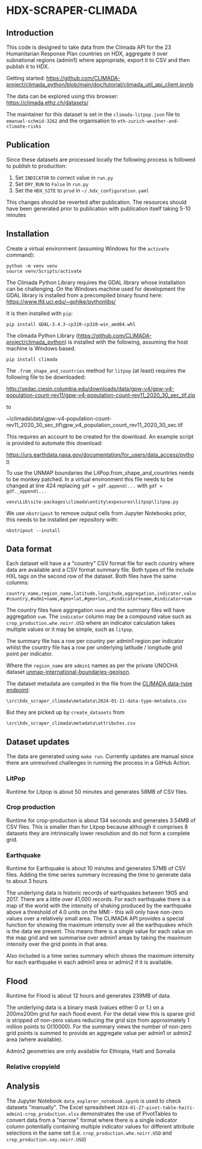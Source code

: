 # HDX-SCRAPER-CLIMADA

## Introduction

This code is designed to take data from the Climada API for the 23 Humanitarian Response Plan countries on HDX, aggregate it over subnational regions (admin1) where appropriate, export it to CSV and then publish it to HDX.

Getting started:
https://github.com/CLIMADA-project/climada_python/blob/main/doc/tutorial/climada_util_api_client.ipynb

The data can be explored using this browser:
https://climada.ethz.ch/datasets/

The maintainer for this dataset is set in the `climada-litpop.json` file to `emanuel-schmid-3262` and the organisation to `eth-zurich-weather-and-climate-risks`

## Publication

Since these datasets are processed locally the following process is followed to publish to production:
1. Set `INDICATOR` to correct value in `run.py`
2. Set `DRY_RUN` to `False` in `run.py`
3. Set the `HDX_SITE` to `prod` in `~/.hdx_configuration.yaml`

This changes should be reverted after publication. The resources should have been generated prior to publication with publication itself taking 5-10 minutes

## Installation 
Create a virtual environment (assuming Windows for the `activate` command):

```shell
python -m venv venv
source venv/Scripts/activate
```

The Climada Python Library requires the GDAL library whose installation can be challenging. On the
Windows machine used for development the GDAL library is installed from a precompiled binary found
here: https://www.lfd.uci.edu/~gohlke/pythonlibs/

It is then installed with `pip`:

```shell
pip install GDAL-3.4.3-cp310-cp310-win_amd64.whl
```

The climada Python Library (https://github.com/CLIMADA-project/climada_python) is installed with the
following, assuming the host machine is Windows based. 

```shell
pip install climada
```

The `.from_shape_and_countries` method for `litpop` (at least) requires the following file to be downloaded:

http://sedac.ciesin.columbia.edu/downloads/data/gpw-v4/gpw-v4-population-count-rev11/gpw-v4-population-count-rev11_2020_30_sec_tif.zip

to

~\climada\data\gpw-v4-population-count-rev11_2020_30_sec_tif\gpw_v4_population_count_rev11_2020_30_sec.tif

This requires an account to be created for the download. An example script is provided to automate this download:

https://urs.earthdata.nasa.gov/documentation/for_users/data_access/python


To use the UNMAP boundaries the LitPop.from_shape_and_countries needs to be monkey patched. In a virtual environment this file needs to be
changed at line 424 replacing `gdf = gdf.append(...` with `gdf = gdf._append(...`

```
venv\Lib\site-packages\climada\entity\exposures\litpop\litpop.py
```

We use `nbstripout` to remove output cells from Jupyter Notebooks prior, this needs to be installed per repository with:

```
nbstripout --install
```

## Data format

Each dataset will have a a "country" CSV format file for each country where data are available and a CSV format summary file. Both types of file include HXL tags on the second row of the dataset. Both files have the same columns:
```
country_name,region_name,latitude,longitude,aggregation,indicator,value
#country,#adm1+name,#geo+lat,#geo+lon,,#indicator+name,#indicator+num
```

The country files have aggregation `none` and the summary files will have aggregation `sum`. The `indicator` column may be a compound value such as `crop_production.whe.noirr.USD` where an indicator calculation takes multiple values or it may be simple, such as `litpop`.

The summary file has a row per country per admin1 region per indicator whilst the country file has a row per underlying latitude / longitude grid point per indicator. 

Where the `region_name` are `admin1` names as per the private UNOCHA dataset [unmap-international-boundaries-geojson]([unmap-international-boundaries-geojson](https://data.humdata.org/dataset/unmap-international-boundaries-geojson)).

The dataset metadata are compiled in the file from the [CLIMADA data-type endpoint](https://climada.ethz.ch/data-types/):
```
\src\hdx_scraper_climada\metadata\2024-01-11-data-type-metadata.csv
```
But they are picked up by `create_datasets` from 
```
\src\hdx_scraper_climada\metadata\attributes.csv
``` 

## Dataset updates

The data are generated using `make run`. Currently updates are manual since there are unresolved challenges in running the process in a GitHub Action.

### LitPop

Runtime for Litpop is about 50 minutes and generates 58MB of CSV files.

### Crop production

Runtime for crop-production is about 134 seconds and generates 3.54MB of CSV files. This is smaller than for Litpop because although it comprises 8 datasets they are intrinsically lower resolution and do not form a complete grid.

### Earthquake

Runtime for Earthquake is about 10 minutes and generates 57MB of CSV files. Adding the time series summary increasing the time to generate data to about 3 hours.

The underlying data is historic records of earthquakes between 1905 and 2017. There are a little over 41,000 records. For each earthquake there is a map of the world with the intensity of shaking produced by the earthquake above a threshold of 4.0 units on the MMI - this will only have non-zero values over a relatively small area. The CLIMADA API provides a special function for showing the maximum intensity over all the earthquakes which is the data we present. This means there is a single value for each value on the map grid and we summarise over admin1 areas by taking the maximum intensity over the grid points in that area. 

Also included is a time series summary which shows the maximum intensity for each earthquake in each
admin1 area or admin2 if it is available.

## Flood

Runtime for Flood is about 12 hours and generates 239MB of data.

The underlying data is a binary mask (values either 0 or 1.) on a 200mx200m grid for each flood event. For the detail view this is sparse grid is stripped of non-zero values reducing the grid size from approximately 1 million points to O(10000). For the summary views the number of non-zero grid points is summed to provide an aggregate value per admin1 or admin2 area (where available).

Admin2 geometries are only available for Ethiopia, Haiti and Somalia

### Relative cropyield

## Analysis


The Jupyter Notebook `data_explorer_notebook.ipynb` is used to check datasets "manually". The Excel spreadsheet `2024-01-27-pivot-table-haiti-admin1-crop_production.xlsx` demonstrates the use of PivotTables to convert data from a "narrow" format where there is a single indicator column potentially containing multiple indicator values for different attribute selections in the same set (i.e. `crop_production.whe.noirr.USD` and `crop_production.soy.noirr.USD`)





